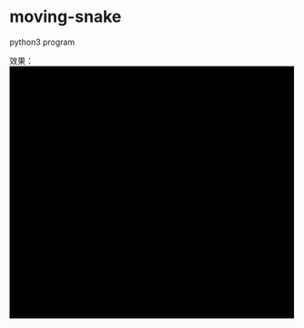 # moving-snake

python3 program

效果：
![image](https://github.com/zPi247/moving-snake/blob/master/snake-demonstration.gif)
